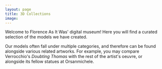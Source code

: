 ```yaml
---
layout: page
title: 3D Collections
image:
---
```


Welcome to Florence As It Was' digital museum! Here you will find a curated selection of the models we have created.

Our models often fall under multiple categories, and therefore can be found alongside various related artworks. For example, you may compare Verrocchio's *Doubting Thomas* with the rest of the artist's oeuvre, or alongside its fellow statues at Orsanmichele.

<!-- Sort by:

Artist
Building
Patron?
Etc.
Perhaps make use of a carousel menu selection for each?

-->
